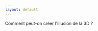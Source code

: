 ```yaml
---
layout: default
---
```


<div id="problematique">Comment peut-on créer l'illusion de la 3D ?</div>

<!-- <div id="toc"> -->
<!-- <a href="{{ '/chap0'| prepend: site.baseurl | prepend: site.url }}">0. Introduction</a> -->
<!-- <a href="{{ '/chap1'| prepend: site.baseurl | prepend: site.url }}">1. L'anaglyphe</a> -->
<!-- <a href="{{ '/chap2'| prepend: site.baseurl | prepend: site.url }}">2. La Polarisation</a> -->
<!-- <a href="{{ '/chap3'| prepend: site.baseurl | prepend: site.url }}">3. Conclusion</a> -->
<!-- </div> -->
